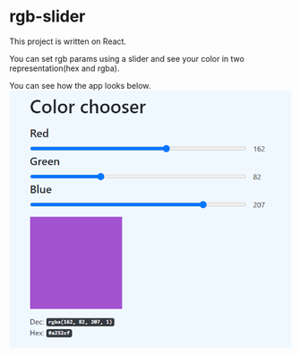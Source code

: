 # rgb-slider
This project is written on React. 

You can set rgb params using a slider and see your color in two representation(hex and rgba). 

You can see how the app looks below.
![app picture](img/picture-app.png)
